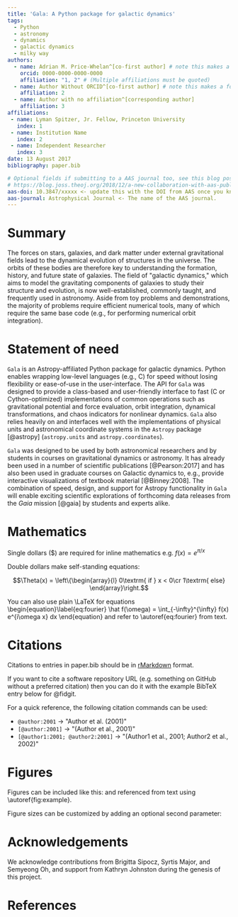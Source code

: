 ```yaml
---
title: 'Gala: A Python package for galactic dynamics'
tags:
  - Python
  - astronomy
  - dynamics
  - galactic dynamics
  - milky way
authors:
  - name: Adrian M. Price-Whelan^[co-first author] # note this makes a footnote saying 'co-first author'
    orcid: 0000-0000-0000-0000
    affiliation: "1, 2" # (Multiple affiliations must be quoted)
  - name: Author Without ORCID^[co-first author] # note this makes a footnote saying 'co-first author'
    affiliation: 2
  - name: Author with no affiliation^[corresponding author]
    affiliation: 3
affiliations:
 - name: Lyman Spitzer, Jr. Fellow, Princeton University
   index: 1
 - name: Institution Name
   index: 2
 - name: Independent Researcher
   index: 3
date: 13 August 2017
bibliography: paper.bib

# Optional fields if submitting to a AAS journal too, see this blog post:
# https://blog.joss.theoj.org/2018/12/a-new-collaboration-with-aas-publishing
aas-doi: 10.3847/xxxxx <- update this with the DOI from AAS once you know it.
aas-journal: Astrophysical Journal <- The name of the AAS journal.
---
```


# Summary

The forces on stars, galaxies, and dark matter under external gravitational
fields lead to the dynamical evolution of structures in the universe. The orbits
of these bodies are therefore key to understanding the formation, history, and
future state of galaxies. The field of "galactic dynamics," which aims to model
the gravitating components of galaxies to study their structure and evolution,
is now well-established, commonly taught, and frequently used in astronomy.
Aside from toy problems and demonstrations, the majority of problems require
efficient numerical tools, many of which require the same base code (e.g., for
performing numerical orbit integration).

# Statement of need

`Gala` is an Astropy-affiliated Python package for galactic dynamics. Python
enables wrapping low-level languages (e.g., C) for speed without losing
flexibility or ease-of-use in the user-interface. The API for `Gala` was
designed to provide a class-based and user-friendly interface to fast (C or
Cython-optimized) implementations of common operations such as gravitational
potential and force evaluation, orbit integration, dynamical transformations,
and chaos indicators for nonlinear dynamics. `Gala` also relies heavily on and
interfaces well with the implementations of physical units and astronomical
coordinate systems in the `Astropy` package [@astropy] (`astropy.units` and
`astropy.coordinates`).

`Gala` was designed to be used by both astronomical researchers and by
students in courses on gravitational dynamics or astronomy. It has already been
used in a number of scientific publications [@Pearson:2017] and has also been
used in graduate courses on Galactic dynamics to, e.g., provide interactive
visualizations of textbook material [@Binney:2008]. The combination of speed,
design, and support for Astropy functionality in `Gala` will enable exciting
scientific explorations of forthcoming data releases from the *Gaia* mission
[@gaia] by students and experts alike.

# Mathematics

Single dollars ($) are required for inline mathematics e.g. $f(x) = e^{\pi/x}$

Double dollars make self-standing equations:

$$\Theta(x) = \left\{\begin{array}{l}
0\textrm{ if } x < 0\cr
1\textrm{ else}
\end{array}\right.$$

You can also use plain \LaTeX for equations
\begin{equation}\label{eq:fourier}
\hat f(\omega) = \int_{-\infty}^{\infty} f(x) e^{i\omega x} dx
\end{equation}
and refer to \autoref{eq:fourier} from text.

# Citations

Citations to entries in paper.bib should be in
[rMarkdown](http://rmarkdown.rstudio.com/authoring_bibliographies_and_citations.html)
format.

If you want to cite a software repository URL (e.g. something on GitHub without a preferred
citation) then you can do it with the example BibTeX entry below for @fidgit.

For a quick reference, the following citation commands can be used:
- `@author:2001`  ->  "Author et al. (2001)"
- `[@author:2001]` -> "(Author et al., 2001)"
- `[@author1:2001; @author2:2001]` -> "(Author1 et al., 2001; Author2 et al., 2002)"

# Figures

Figures can be included like this:
and referenced from text using \autoref{fig:example}.

Figure sizes can be customized by adding an optional second parameter:

# Acknowledgements

We acknowledge contributions from Brigitta Sipocz, Syrtis Major, and Semyeong
Oh, and support from Kathryn Johnston during the genesis of this project.

# References
